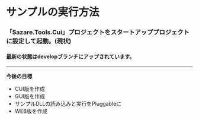 # サンプルの実行方法 
### 「Sazare.Tools.Cui」プロジェクトをスタートアッププロジェクトに設定して起動。(現状)
#### 最新の状態はdevelopブランチにアップされています。
***
**今後の目標**
* CUI版を作成
* GUI版を作成
* サンプルDLLの読み込みと実行をPluggableに
* WEB版を作成

